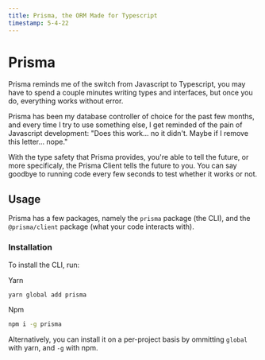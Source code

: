 ```yaml
---
title: Prisma, the ORM Made for Typescript
timestamp: 5-4-22
---
```


# Prisma

Prisma reminds me of the switch from Javascript to Typescript, you may have to
spend a couple minutes writing types and interfaces, but once you do, everything
works without error.

Prisma has been my database controller of choice for the past few months, and
every time I try to use something else, I get reminded of the pain of Javascript
development: "Does this work... no it didn't. Maybe if I remove this letter...
nope."

With the type safety that Prisma provides, you're able to tell the future, or
more specificaly, the Prisma Client tells the future to you. You can say goodbye
to running code every few seconds to test whether it works or not.

## Usage

Prisma has a few packages, namely the `prisma` package (the CLI), and the
`@prisma/client` package (what your code interacts with).

### Installation

To install the CLI, run:

Yarn

```bash
yarn global add prisma
```

Npm

```bash
npm i -g prisma
```

Alternatively, you can install it on a per-project basis by ommitting `global`
with yarn, and `-g` with npm.
